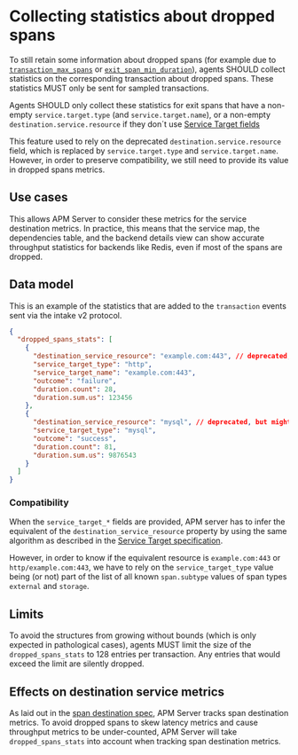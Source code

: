 # Collecting statistics about dropped spans

To still retain some information about dropped spans (for example due to [`transaction_max_spans`](tracing-spans-limit.md) or [`exit_span_min_duration`](tracing-spans-drop-fast-exit.md)),
agents SHOULD collect statistics on the corresponding transaction about dropped spans.
These statistics MUST only be sent for sampled transactions.

Agents SHOULD only collect these statistics for exit spans that have a non-empty `service.target.type` (and `service.target.name`),
or a non-empty `destination.service.resource` if they don´t use [Service Target fields](../tracing-spans-service-target.md)

This feature used to rely on the deprecated `destination.service.resource` field, which is replaced by `service.target.type`
and `service.target.name`.
However, in order to preserve compatibility, we still need to provide its value in dropped spans metrics.

## Use cases

This allows APM Server to consider these metrics for the service destination metrics.
In practice,
this means that the service map, the dependencies table,
and the backend details view can show accurate throughput statistics for backends like Redis,
even if most of the spans are dropped.

## Data model

This is an example of the statistics that are added to the `transaction` events sent via the intake v2 protocol.

```json
{
  "dropped_spans_stats": [
    {
      "destination_service_resource": "example.com:443", // deprecated, but might still be send by agents
      "service_target_type": "http",
      "service_target_name": "example.com:443",
      "outcome": "failure",
      "duration.count": 28,
      "duration.sum.us": 123456
    },
    {
      "destination_service_resource": "mysql", // deprecated, but might still be send by agents
      "service_target_type": "mysql",
      "outcome": "success",
      "duration.count": 81,
      "duration.sum.us": 9876543
    }
  ]
}
```

### Compatibility

When the `service_target_*` fields are provided, APM server has to infer the equivalent of the `destination_service_resource`
property by using the same algorithm as described in the [Service Target specification](../tracing-spans-service-target.md).

However, in order to know if the equivalent resource is `example.com:443` or `http/example.com:443`, we have to rely
on the `service_target_type` value being (or not) part of the list of all known `span.subtype` values of span
types `external` and `storage`.

## Limits

To avoid the structures from growing without bounds (which is only expected in pathological cases),
agents MUST limit the size of the `dropped_spans_stats` to 128 entries per transaction.
Any entries that would exceed the limit are silently dropped.

## Effects on destination service metrics

As laid out in the [span destination spec](tracing-spans-destination.md#contextdestinationserviceresource),
APM Server tracks span destination metrics.
To avoid dropped spans to skew latency metrics and cause throughput metrics to be under-counted,
APM Server will take `dropped_spans_stats` into account when tracking span destination metrics.
